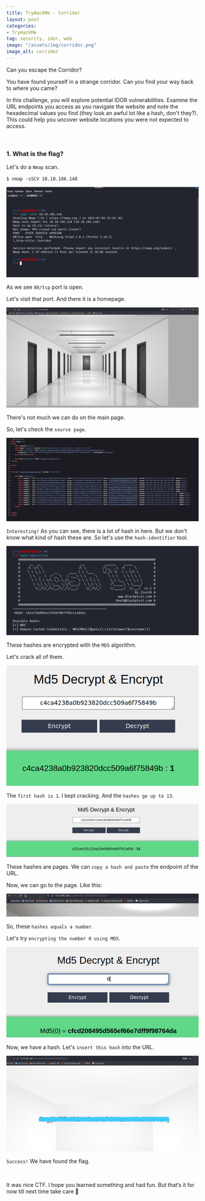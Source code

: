 ```yaml
---
title: TryHackMe - Corridor
layout: post
categories:
- TryHackMe
tag: security, idor, web
image: "/assets/img/corridor.png"
image_alt: corridor
---
```


Can you escape the Corridor?

You have found yourself in a strange corridor. Can you find your way back to where you came?

In this challenge, you will explore potential IDOR vulnerabilities. Examine the URL endpoints you access as you navigate the website and note the hexadecimal values you find (they look an awful lot like a hash, don't they?). This could help you uncover website locations you were not expected to access.

<br>

### 1. What is the flag?

Let's do a `Nmap` scan.

```
$ nmap -sSCV 10.10.186.148
```

![nmap](/assets/img/tryhackme/corridor/nmap.png)

As we see `80/tcp` port is open.

Let's visit that port. And there it is a homepage.

![home](/assets/img/tryhackme/corridor/home.png)

There's not much we can do on the main page.

So, let's check the `source page`.

![source](/assets/img/tryhackme/corridor/source.png)

`Interesting!` As you can see, there is a lot of hash in here. 
But we don't know what kind of hash these are. So let's use the `hash-identifier` tool.

![hash-id](/assets/img/tryhackme/corridor/hash-id.png)

These hashes are encrypted with the `MD5` algorithm.

Let's crack all of them.

![crack](/assets/img/tryhackme/corridor/crack.png)

The `first hash is 1`.  I kept cracking. And the `hashes go up to 13`.

![13](/assets/img/tryhackme/corridor/13.png)

These hashes are pages. We can `copy a hash and paste` the endpoint of the URL.  

Now, we can go to the page. Like this:

![first](/assets/img/tryhackme/corridor/first.png)

So, these `hashes equals a number`.

Let's try `encrypting the number 0 using MD5`.

![md5](/assets/img/tryhackme/corridor/md5.png)

Now, we have a hash. Let's `insert this hash` into the URL.

![zero](/assets/img/tryhackme/corridor/zero.png)

`Success!` We have found the flag.

<br>

It was nice CTF. I hope you learned something and had fun. But that’s it for now till next time take care :wave:

<br>
